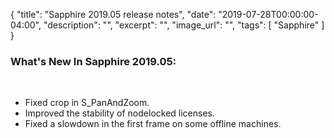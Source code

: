 {
  "title": "Sapphire 2019.05 release notes",
  "date": "2019-07-28T00:00:00-04:00",
  "description": "",
  "excerpt": "",
  "image_url": "",
  "tags": [
    "Sapphire"
  ]
}
### What's New In Sapphire 2019.05:
<br>

* Fixed crop in S_PanAndZoom.
* Improved the stability of nodelocked licenses.
* Fixed a slowdown in the first frame on some offline machines.
